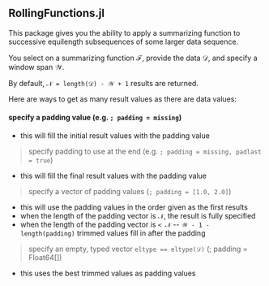 ## RollingFunctions.jl

This package gives you the ability to apply a summarizing function to successive equilength subsequences of some larger data sequence.

You select on a summarizing function ℱ, provide the data 𝒟, and specify a window span 𝒲.  

By default, `𝒩 = length(𝒟) - 𝒲 + 1` results are returned.

Here are ways to get as many result values as there are data values:

#### specify a padding value (e.g. `; padding = missing`)
  - this will fill the initial result values with the padding value

> specify padding to use at the end (e.g. `; padding = missing, padlast = true`)
  - this will fill the final result values with the padding value

> specify a vector of padding values (`; padding = [1.0, 2.0]`)
  - this will use the padding values in the order given as the first results
  - when the length of the padding vector is `𝒩`, the result is fully specified
  - when the length of the padding vector is `< 𝒩`
     -- `𝒲 - 1 - length(padding)` trimmed values fill in after the padding

> specify an empty, typed vector `eltype == eltype(𝒟)` (; padding = Float64[])
  - this uses the best trimmed values as padding values

